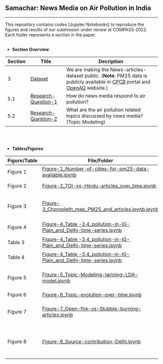 # 
## Samachar: News Media on Air Pollution in India

<hr>
This repository contains codes (Jupyter Notebooks) to reproduce the figures and results of our submission under review at COMPASS-2022. Each folder represents a section in the paper. <br></br>

- **Section Overview**

|**Section**|**Title**|**Decription**|
|--|--|--|
|3|[Dataset](dataset)|We are making the News-articles-dataset public. (**Note**:  PM25 data is publicly available in [CPCB](https://app.cpcbccr.com/ccr/#/caaqm-dashboard-all/caaqm-landing/caaqm-data-availability) portal and [OpenAQ](https://openaq.org/#/) website.)|
|5.1|[Research-Question-1](Research_Question_1)|How do news media respond to air pollution?|
|5.2|[Research-Question-2](Research_Question_2)|What are the air pollution related topics discussed by news media? (Topic Modeling)|

<br></br>
- **Tables/Figures**

|Figure/Table|File/Folder| Decription |
|--|--|--|
|Figure 1 |[Figure-1_Number-of-cities-for-pm25-data-available.ipynb](dataset/Figure-1_Number-of-cities-for-pm25-data-available.ipynb)|To plot number of cities along with time for which PM25 data is available.|
|Figure 2|[Figure-2_TOI-vs-Hindu-articles_over_time.ipynb](dataset/Figure-2_TOI-vs-Hindu-articles_over_time.ipynb)|To plot articles of TOI and The Hindu over time (2010-21).|
|Figure 3 |[Figure-3_Choropleth_map_PM25_and_articles.ipynb.ipynb](Research_Question_1/Figure-3_Choropleth_map_PM25_and_articles.ipynb)|Python Notebook to generate Choropleth map of India showing PM<sub>2.5</sub> level and number of news articles|
|Figure 4|[Figure-4_Table -3,4_pollution-in-IG-Plain_and_Delhi-time-series.ipynb](Research_Question_1/Figure-4_Table%20-3%2C4_pollution-in-IG-Plain_and_Delhi-time-series.ipynb)|Time series of PM<sub>2.5</sub> level and Number of articles for Delhi|
|Table 3|[Figure-4_Table -3,4_pollution-in-IG-Plain_and_Delhi-time-series.ipynb](Research_Question_1/Figure-4_Table%20-3%2C4_pollution-in-IG-Plain_and_Delhi-time-series.ipynb)|PM<sub>2.5</sub> and articles of Cities of Indo Gangetic (IG) plain|
|Table 4|[Figure-4_Table -3,4_pollution-in-IG-Plain_and_Delhi-time-series.ipynb](Research_Question_1/Figure-4_Table%20-3%2C4_pollution-in-IG-Plain_and_Delhi-time-series.ipynb)|PM<sub>2.5</sub> and articles of 10 most highlighted cities in News-media|
|Figure 5 |[Figure-5_Topic-Modeling-tarining-LDA-model.ipynb](Research_Question_2/Figure-5_Topic-Modeling-tarining-LDA-model.ipynb)|Train LDA Topic modeling model using `gensim` and create visualization [LDA_topic_modelling_Visualization.html](https://ouranonymoussubmission.github.io/Samachar-News-media-on-air-pollution/Research_Question_2/LDA_Visualization/LDA_topic_modelling_Visualization.html) using pyLDAvis.|
|Figure 6|[Figure-6_Topic-evolution-over-time.ipynb](Research_Question_2/Figure-6_Topic-evolution-over-time.ipynb)|Frequency of articles of topic over time |
|Figure 7|[Figure-7_Open-fire-vs-Stubble-burning-articles.ipynb](Research_Question_2/Figure-7_Open-fire-vs-Stubble-burning-articles.ipynb)|Timeseries of NASA Open Fire cout data (VIIRS) [`firedata`](Research_Question_2/firedata) to identify when stubble burning is happening and compare firecount|
|Figure 8|[Figure-8_Source-contribution-Delhi.ipynb](Research_Question_2/Figure-8_Source-contribution-Delhi.ipynb)|Comparison of Sources contribution to PM<sub>2.5</sub> in Delhi and articles relavent to particular sources, to verify if media discussion is in consonance with source contribution.|
